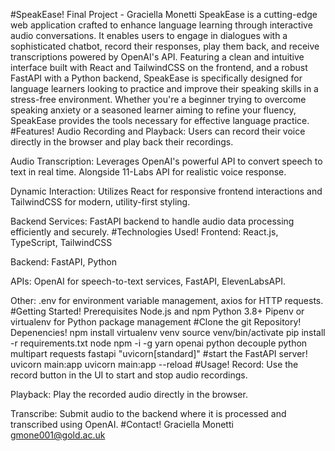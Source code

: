 #SpeakEase! Final Project - Graciella Monetti
  SpeakEase is a cutting-edge web application crafted to enhance language learning through interactive audio conversations. It enables users to engage in dialogues with a sophisticated chatbot, record their responses, play them back, and receive transcriptions powered by OpenAI's API. 
  Featuring a clean and intuitive interface built with React and TailwindCSS on the frontend, and a robust FastAPI with a Python backend, SpeakEase is specifically designed for language learners looking to practice and improve their speaking skills in a stress-free environment. Whether you're a beginner trying to overcome speaking anxiety or a seasoned learner aiming to refine your fluency, SpeakEase provides the tools necessary for effective language practice.
#Features!
  Audio Recording and Playback: Users can record their voice directly in the browser and play back their recordings.

  Audio Transcription: Leverages OpenAI's powerful API to convert speech to text in real time. Alongside 11-Labs API for realistic voice response.

  Dynamic Interaction: Utilizes React for responsive frontend interactions and TailwindCSS for modern, utility-first styling.

  Backend Services: FastAPI backend to handle audio data processing efficiently and securely.
#Technologies Used!
  Frontend: React.js, TypeScript, TailwindCSS

  Backend: FastAPI, Python

  APIs: OpenAI for speech-to-text services, FastAPI, ElevenLabsAPI.

  Other: .env for environment variable management, axios for HTTP requests.
#Getting Started!
  Prerequisites
  Node.js and npm
  Python 3.8+
  Pipenv or virtualenv for Python package management
#Clone the git Repository! 
  Depenencies!
    npm install
      virtualenv venv
      source venv/bin/activate
      pip install -r requirements.txt
      node
      npm -i -g yarn
      openai
      python decouple
      python multipart
      requests
      fastapi
      "uvicorn[standard]"
#start the FastAPI server!
  uvicorn main:app 
  uvicorn main:app --reload 
#Usage!
  Record: Use the record button in the UI to start and stop audio recordings.

  Playback: Play the recorded audio directly in the browser.

  Transcribe: Submit audio to the backend where it is processed and transcribed using OpenAI.
#Contact!
  Graciella Monetti 
  gmone001@gold.ac.uk




